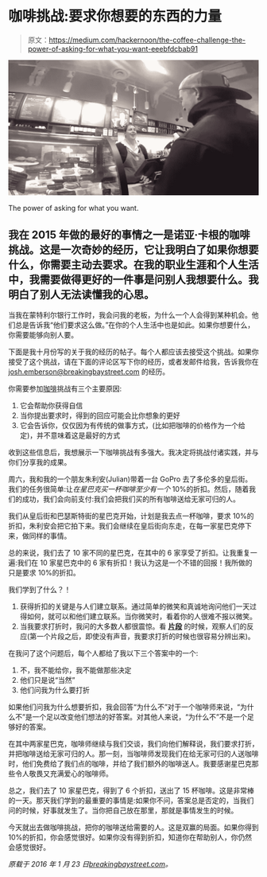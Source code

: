 # 咖啡挑战:要求你想要的东西的力量

> 原文：<https://medium.com/hackernoon/the-coffee-challenge-the-power-of-asking-for-what-you-want-eeebfdcbab91>

![](img/62a4189d74f03646d0830c634f868e04.png)

The power of asking for what you want.

## 我在 2015 年做的最好的事情之一是诺亚·卡根的咖啡挑战。这是一次奇妙的经历，它让我明白了如果你想要什么，你需要主动去要求。在我的职业生涯和个人生活中，我需要做得更好的一件事是问别人我想要什么。我明白了别人无法读懂我的心思。

当我在蒙特利尔银行工作时，我会问我的老板，为什么一个人会得到某种机会。他们总是告诉我“他们要求这么做。”在你的个人生活中也是如此。如果你想要什么，你需要能够向别人要。

下面是我十月份写的关于我的经历的帖子。每个人都应该去接受这个挑战。如果你接受了这个挑战，请在下面的评论区写下你的经历，或者发邮件给我，告诉我你在 josh.emberson@breakingbaystreet.com 的经历。

你需要参加[咖啡](https://hackernoon.com/tagged/coffee)挑战有三个主要原因:

1.  它会帮助你获得自信
2.  当你提出要求时，得到的回应可能会比你想象的更好
3.  它会告诉你，仅仅因为有传统的做事方式，(比如把咖啡的价格作为一个给定)，并不意味着这是最好的方式

收到这些信息后，我想展示一下咖啡挑战有多强大。我决定将挑战付诸实践，并与你们分享我的成果。

周六，我和我的一个朋友朱利安(Julian)带着一台 GoPro 去了多伦多的皇后街。我们的任务很简单:让*在星巴克买一杯咖啡至少有一个* 10%的折扣。然后，随着我们的成功，我们会向前支付:我们会把我们买的所有咖啡送给无家可归的人。

我们从皇后街和巴瑟斯特街的星巴克开始，计划是我去点一杯咖啡，要求 10%的折扣，朱利安会把它拍下来。我们会继续在皇后街向东走，在每一家星巴克停下来，做同样的事情。

总的来说，我们去了 10 家不同的星巴克，在其中的 6 家享受了折扣。让我重复一遍:我们在 10 家星巴克中的 6 家有折扣！我认为这是一个不错的回报！我所做的只是要求 10%的折扣。

我们学到了什么？！

1.  获得折扣的关键是与人们建立联系。通过简单的微笑和真诚地询问他们一天过得如何，就可以和他们建立联系。当你微笑时，看着你的人很难不报以微笑。
2.  当我要求打折时，我问的大多数人都很震惊。看 [**片段**](https://youtu.be/CzOji3Q3NDY) 的时候，观察人们的反应(第一个片段之后，即使没有声音，我要求打折的时候也很容易分辨出来)。

在我问了这个问题后，每个人都给了我以下三个答案中的一个:

1.  不，我不能给你，我不能做那些决定
2.  他们只是说“当然”
3.  他们问我为什么要打折

如果他们问我为什么想要折扣，我会回答“为什么不”对于一个咖啡师来说，“为什么不”是一个足以改变他们想法的好答案。对其他人来说，“为什么不”不是一个足够好的答案。

在其中两家星巴克，咖啡师继续与我们交谈，我们向他们解释说，我们要求打折，并把咖啡送给无家可归的人。那一刻，当咖啡师发现我们在给无家可归的人送咖啡时，他们免费给了我们点的咖啡，并给了我们额外的咖啡送人。我要感谢星巴克那些令人敬畏又充满爱心的咖啡师。

总之，我们去了 10 家星巴克，得到了 6 个折扣，送出了 15 杯咖啡。这是非常棒的一天。那天我们学到的最重要的事情是:如果你不问，答案总是否定的，当我们问的时候，好事就发生了。当你把自己放在那里，那就是事情发生的时候。

今天就出去做咖啡挑战，把你的咖啡送给需要的人。这是双赢的局面。如果你得到 10%的折扣，你会感觉很好。如果你没有得到折扣，知道你在帮助别人，你仍然会感觉很好。

*原载于 2016 年 1 月 23 日*[*breakingbaystreet.com*](http://breakingbaystreet.com/2016/01/23/the-coffee-challenge-the-power-of-asking-for-what-you-want/)*。*